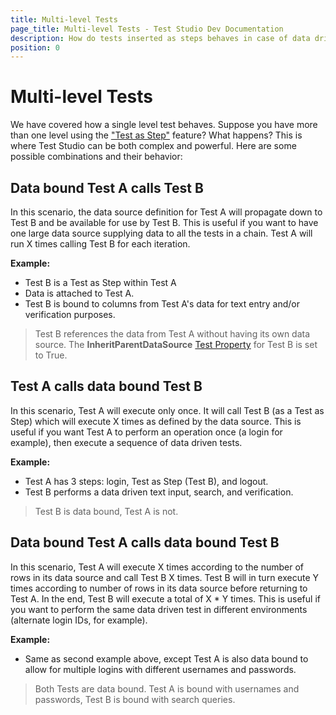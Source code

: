 ```yaml
---
title: Multi-level Tests
page_title: Multi-level Tests - Test Studio Dev Documentation
description: How do tests inserted as steps behaves in case of data driven testing with Test Studio Dev 
position: 0
---
```

# Multi-level Tests

We have covered how a single level test behaves. Suppose you have more than one level using the ["Test as Step"](/features/custom-steps/test-as-step) feature? What happens? This is where Test Studio can be both complex and powerful. Here are some possible combinations and their behavior:

## Data bound Test A calls Test B

In this scenario, the data source definition for Test A will propagate down to Test B and be available for use by Test B. This is useful if you want to have one large data source supplying data to all the tests in a chain. Test A will run X times calling Test B for each iteration.

__Example:__

- Test B is a Test as Step within Test A
- Data is attached to Test A.
- Test B is bound to columns from Test A's data for text entry and/or verification purposes.

> Test B references the data from Test A without having its own data source. The **InheritParentDataSource** [Test Property](/features/test-maintenance/test-properties-vs) for Test B is set to True.

## Test A calls data bound Test B

In this scenario, Test A will execute only once. It will call Test B (as a Test as Step) which will execute X times as defined by the data source. This is useful if you want Test A to perform an operation once (a login for example), then execute a sequence of data driven tests.

__Example:__

- Test A has 3 steps: login, Test as Step (Test B), and logout.
- Test B performs a data driven text input, search, and verification.

> Test B is data bound, Test A is not.

## Data bound Test A calls data bound Test B

In this scenario, Test A will execute X times according to the number of rows in its data source and call Test B X times. Test B will in turn execute Y times according to number of rows in its data source before returning to Test A. In the end, Test B will execute a total of X * Y times. This is useful if you want to perform the same data driven test in different environments (alternate login IDs, for example).

__Example:__

- Same as second example above, except Test A is also data bound to allow for multiple logins with different usernames and passwords.

> Both Tests are data bound. Test A is bound with usernames and passwords, Test B is bound with search queries.